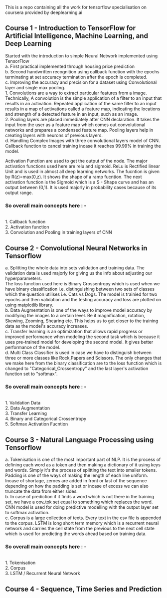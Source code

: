 This is a repo containing all the work for tensorflow specialisation on coursera provided by deeplearning.ai
## Course 1 - Introduction to TensorFlow for Artificial Intelligence, Machine Learning, and Deep Learning

Started with the introduction to simple Neural Network implemented using TensorFlow <br>
a. First practical implemented through housing price prediction <br>
b. Second handwritten recognition using callback function with the epochs terminating at set accuracy termination after the epoch is completed. <br>
c. Improving the accuracy and precision for a dataset using Convolutional layer and single max pooling.<br>
    1. Convolutions are a way to extract particular features from a image. Technically, A convolution is the simple application of a filter to an input that results in an activation. Repeated application of the same filter to an input results in a map of activations called a feature map, indicating the locations and strength of a detected feature in an input, such as an image.<br>
  2. Pooling layers are placed immediately after CNN declaration. It takes the input from the user as a feature map which comes out convolutional networks and prepares a condensed feature map. Pooling layers help in creating layers with neurons of previous layers.<br>
d. Handling Complex Images with three convolutional layers model of CNN. Callback function to cancel training incase it reaches 99.99% in training the model.<br>

Activation Function are used to get the output of the node. The major activation functions used here are relu and sigmoid. ReLu is Rectified linear Unit and is used in almost all deep learning networks. The fucntion is given by R(z)=max(0,z). It shows the shape of a ramp fucntion. The next activation function is the Sigmoid which is a S - Shape curve and has an output between (0,1). It is used majorly in probability cases because of its output range.<br>

<h3> So overall main concepts here : -</h3><br>
1. Callback function<br>
2. Activation function<br>
3. Convolution and Pooling in training layers of CNN<br>

## Course 2 - Convolutional Neural Networks in Tensorflow

a. Splitting the whole data into sets validation and training data. The validation data is used majorly for giving us the info about adjusting our hyperparameters.<br>
The loss function used here is Binary Crossentropy which is used when we have binary classification i.e. distinguishing between two sets of classes which the question utilises i.e. Cats vs Dogs. The model is trainied for two epochs and then validation and the testing accuracy and loss are plotted on using matplotlib library.<br>
b. Data  Augmentation is one of the ways to improve model accuracy by modifying the images to a certain level. Be it magnification, rotation,  Skewing, Zooming, Shearing etc. This helps us to get closer to the training data as the model's accuracy increases.<br>
c. Transfer learning is an optimization that allows rapid progress or improved performance when modeling the second task which is because it uses pre-trained model for developing the second model. It gives better performance of the model.<br>
d. Multi Class Classifier is used in case we have to distinguish between three or more classes like Rock,Papers and Scissors. The only changes that we make here from the binary classification are to the loss function which is changed to "Categorical_Crossentropy" and the last layer's activation function set to "softmax".

<h3> So overall main concepts here : -</h3><br>
1. Validation Data<br>
2. Data Augmentation<br>
3. Transfer Learning<br>
4. Binary and Categorical Crossentropy <br>
5. Softmax Activation Fucntion<br>


## Course 3 - Natural Language Processing using Tensorflow

a. Tokenisation is one of the most important part of NLP. It is the process of defining each word as a token and then making a dictionary of it using keys and words. Simply it's the process of splitting the text into smaller tokens. Padding is one of the ways of making the length of each line uniform. Incase of shortage, zeroes are added in front or last of the sequence depending on how the padding is set or incase of excess we can also truncate the data from either sides.<br>
b. In case of prediction if it finds a word which is not there in the training set, we have a oov_tok set equal to something which replaces the word. CNN model is used for doing predictive modelling with the output layer set to softmax activation. <br>
c. Corpus is a large collection of texts. Every text in the csv file is appended to the corpus. LSTM is long short term memory which is a recurrent neural network and carries the cell state from the previous to the next cell state which is used for predicting the words ahead based on training data.<br>

<h3> So overall main concepts here : -</h3><br>
1. Tokenisation<br>
2. Corpus<br>
3. LSTM / Recurrent Neural Network<br>

## Course 4 - Sequence, Time Series and Prediction


 
